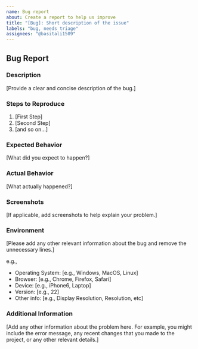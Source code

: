 ```yaml
---
name: Bug report
about: Create a report to help us improve
title: "[Bug]: Short description of the issue"
labels: "bug, needs triage"
assignees: "@basitali1509"
---
```


## Bug Report

### Description

[Provide a clear and concise description of the bug.]

### Steps to Reproduce

1. [First Step]
2. [Second Step]
3. [and so on...]

### Expected Behavior

[What did you expect to happen?]

### Actual Behavior

[What actually happened?]

### Screenshots

[If applicable, add screenshots to help explain your problem.]

### Environment

[Please add any other relevant information about the bug and remove the unnecessary lines.]

e.g.,

- Operating System: [e.g., Windows, MacOS, Linux]
- Browser: [e.g., Chrome, Firefox, Safari]
- Device: [e.g., iPhone6, Laptop]
- Version: [e.g., 22]
- Other info: [e.g., Display Resolution, Resolution, etc]

### Additional Information

[Add any other information about the problem here. For example, you might include the error message, any recent changes that you made to the project, or any other relevant details.]
